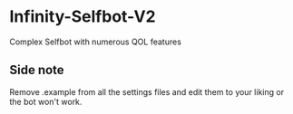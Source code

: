 # Infinity-Selfbot-V2
 Complex Selfbot with numerous QOL features

## Side note
Remove .example from all the settings files and edit them to your liking or the bot won't work.